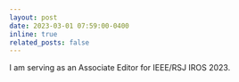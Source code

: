 ```yaml
---
layout: post
date: 2023-03-01 07:59:00-0400
inline: true
related_posts: false
---
```


I am serving as an Associate Editor for IEEE/RSJ IROS 2023.
